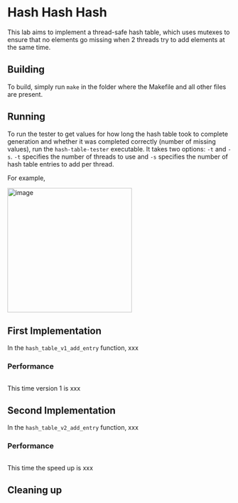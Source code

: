# Hash Hash Hash
This lab aims to implement a thread-safe hash table, which uses mutexes to ensure that no elements go missing when 2 threads try to add elements at the same time.

## Building
To build, simply run `make` in the folder where the Makefile and all other files are present.

## Running
To run the tester to get values for how long the hash table took to complete generation and whether it was completed correctly (number of missing values), run the `hash-table-tester` executable. It takes two options: `-t` and `-s`. `-t` specifies the number of threads to use and `-s` specifies the number of hash table entries to add per thread.

For example,

<img width="280" alt="image" src="https://github.com/shlokj/cs111-lab3/assets/34567765/70147940-a493-4185-86fc-71945eb2bc0e">

## First Implementation
In the `hash_table_v1_add_entry` function, xxx

### Performance
```shell

```

This time version 1 is xxx

## Second Implementation
In the `hash_table_v2_add_entry` function, xxx

### Performance
```shell

```

This time the speed up is xxx

## Cleaning up
```shell

```
